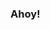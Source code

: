 ### Ahoy! 

<!--
**charlesdgburns/charlesdgburns** is a ✨ _special_ ✨ repository because its `README.md` (this file) appears on your GitHub profile.

I'm currently studying an MSc in Neuroscience, having previously graduated with a joint degree in Maths and Psychology.
Fascinated by how information is represented in the brain and artificial neural networks.

Keen on implementing reproducible and reliable data analysis to wider problems.

- 🔭 I’m currently working on grid cell representations of complex mazes, modelling predictions ahead of data collection.

- 📫 How to reach me: charlesdgburns@gmail.com
